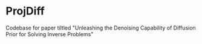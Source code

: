 # ProjDiff
Codebase for paper tiltled "Unleashing the Denoising Capability of Diffusion Prior for Solving Inverse Problems"
